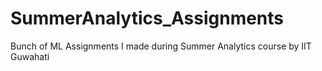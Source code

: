# SummerAnalytics_Assignments
Bunch of ML Assignments I made during Summer Analytics course by IIT Guwahati
